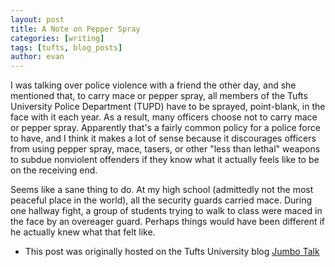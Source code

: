 ```yaml
---
layout: post
title: A Note on Pepper Spray
categories: [writing]
tags: [tufts, blog_posts]
author: evan
---
```

I was talking over police violence with a friend the other day, and she mentioned that, to carry mace or pepper spray, all members of the Tufts University Police Department (TUPD) have to be sprayed, point-blank, in the face with it each year.  As a result, many officers choose not to carry mace or pepper spray.  Apparently that's a fairly common policy for a police force to have, and I think it makes a lot of sense because it discourages officers from using pepper spray, mace, tasers, or other "less than lethal" weapons to subdue nonviolent offenders if they know what it actually feels like to be on the receiving end.

Seems like a sane thing to do.  At my high school (admittedly not the most peaceful place in the world), all the security guards carried mace.  During one hallway fight, a group of students trying to walk to class were maced in the face by an overeager guard.  Perhaps things would have been different if he actually knew what that felt like.

* This post was originally hosted on the Tufts University blog [Jumbo Talk](http://admissions.tufts.edu/blogs/jumbo-talk/)
